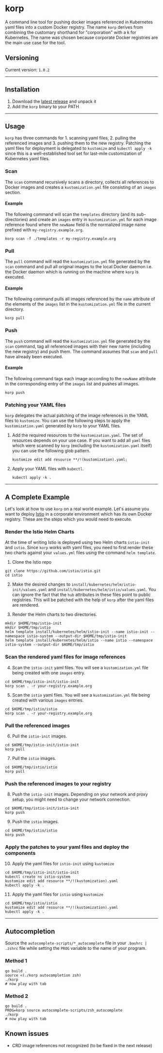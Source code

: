 # korp

A command line tool for pushing docker images referenced in Kubernetes yaml files into a custom Docker registry. The name `korp` derives from combining the customary shorthand for "corporation" with a k for Kubernetes. The name was chosen because corporate Docker registries are the main use case for the tool.

## Versioning

Current version: `1.0.2`

---

## Installation

1. Download the [latest release](https://github.com/swisscom/korp/releases) and unpack it
2. Add the `korp` binary to your PATH

---

## Usage

`korp` has three commands for 1. scanning yaml files, 2. pulling the referenced images and 3. pushing them to the new registry. Patching the yaml files for deployment is delegated to `kustomize` and `kubectl apply -k` since this is a well-established tool set for last-mile customization of Kubernetes yaml files.

### Scan

The `scan` command recursively scans a directory, collects all references to Docker images and creates a `kustomization.yml` file consisting of an `images` section.

#### Example

The following command will scan the `templates` directory (and its sub-directories) and create an `images` entry in `kustomization.yml` for each image reference found where the `newName` field is the normalized image name prefixed with `my-registry.example.org`.

```
korp scan -f ./templates -r my-registry.example.org
```

### Pull

The `pull` command will read the `kustomization.yml` file generated by the `scan` command and pull all original images to the local Docker daemon i.e. the Docker daemon which is running on the machine where `korp` is executed.

#### Example

The following command pulls all images referenced by the `name` attribute of the elements of the `images` list in the `kustomization.yml` file in the current directory.

```
korp pull
```

### Push

The `push` command will read the `kustomization.yml` file generated by the `scan` command, tag all referenced images with their new name (including the new registry) and push them. The command assumes that `scan` and `pull` have already been executed.

#### Example

The following command tags each image according to the `newName` attribute in the corresponding entry of the `images` list and pushes all images.

```
korp push
```

### Patching your YAML files

`korp` delegates the actual patching of the image references in the YAML files to `kustomize`. You can use the following steps to apply the `kustomization.yaml` generated by `korp` to your YAML files.

1. Add the required resources to the `kustomization.yaml`. The set of resources depends on your use case. If you want to add all `yaml` files which were scanned by `korp` (excluding the `kustomization.yaml` itself) you can use the following glob pattern.

   ```
   kustomize edit add resource **/!(kustomization).yaml;
   ```

1. Apply your YAML files with `kubectl`.

   ```
   kubectl apply -k .
   ```

---

## A Complete Example

Let's look at how to use `korp` on a real world example. Let's assume you want to deploy [Istio](https://github.com/istio/istio) in a corporate environment which has its own Docker registry. These are the steps which you would need to execute.

### Render the Istio Helm Charts

At the time of writing Istio is deployed using two Helm charts `istio-init` and `istio`. Since `korp` works with yaml files, you need to first render these two charts against your `values.yml` files using the command `helm template`.

1. Clone the Istio repo

```
git clone https://github.com/istio/istio.git
cd istio
```

2. Make the desired changes to `install/kubernetes/helm/istio-init/values.yaml` and `install/kubernetes/helm/istio/values.yaml`. You can ignore the fact that the `hub` attributes in these files point to public registries. This will be patched with the help of `korp` after the yaml files are rendered.

3. Render the Helm charts to two directories.

```
mkdir $HOME/tmp/istio-init
mkdir $HOME/tmp/istio
helm template install/kubernetes/helm/istio-init --name istio-init --namespace istio-system --output-dir $HOME/tmp/istio-init
helm template install/kubernetes/helm/istio --name istio --namespace istio-system --output-dir $HOME/tmp/istio
```

### Scan the rendered yaml files for image references

4. Scan the `istio-init` yaml files. You will see a `kustomization.yml` file being created with one `images` entry.

```
cd $HOME/tmp/istio-init/istio-init
korp scan . -r your-registry.example.org
```

5. Scan the `istio` yaml files. You will see a `kustomization.yml` file being created with various `images` entries.

```
cd $HOME/tmp/istio/istio
korp scan . -r your-registry.example.org
```

### Pull the referenced images

6. Pull the `istio-init` images.

```
cd $HOME/tmp/istio-init/istio-init
korp pull
```

7. Pull the `istio` images.

```
cd $HOME/tmp/istio/istio
korp pull
```

### Push the referenced images to your registry

8. Push the `istio-init` images. Depending on your network and proxy setup, you might need to change your network connection.

```
cd $HOME/tmp/istio-init/istio-init
korp push
```

9. Push the `istio` images.

```
cd $HOME/tmp/istio/istio
korp push
```

### Apply the patches to your yaml files and deploy the components

10. Apply the yaml files for `istio-init` using `kustomize`

```
cd $HOME/tmp/istio-init/istio-init
kubectl create ns istio-system
kustomize edit add resource **/!(kustomization).yaml
kubectl apply -k .
```

11. Apply the yaml files for `istio` using `kustomize`

```
cd $HOME/tmp/istio/istio
kustomize edit add resource **/!(kustomization).yaml
kubectl apply -k .
```

---

## Autocompletion

Source the `autocomplete-scripts/*_autocomplete` file in your `.bashrc | .zshrc` file while setting the `PROG` variable to the name of your program.

### Method 1

```
go build .
source <(./korp autocompletion zsh)
./korp
# now play with tab
```

### Method 2

```
go build .
PROG=korp source autocomplete-scripts/zsh_autocomplete
./korp
# now play with tab
```

## Known issues

- CRD image references not recognized (to be fixed in the next release)
